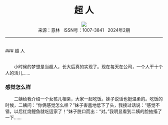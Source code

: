 # <center>超 人</center>

<div align=center><img src="https://raw.githubusercontent.com/leaguecn/magazines/main/img_authors/%d7%f7%d5%df%a3%ba.jpg"></div>

<center>来源：意林   ISSN号：1007-3841   2024年2期</center>

* * *

<br>### 超 人

  
<br>　　小时候的梦想是当超人，长大后真的实现了。现在每天在公司，一个人干十个人的活儿……

### 感觉怎么样

  
　　二姨给我介绍一个女孩儿相亲，大家一起吃饭。妹子说话也挺温柔的。吃饭的时候，二姨问：“你俩感觉怎么样？”妹子害羞地低下了头，我接过话说：“感觉不错，以后红烧鲤鱼就吃這家了！”妹子脱口而出：“对。”我明显看到二姨的脸抽搐了一下……
